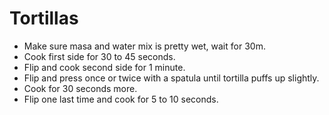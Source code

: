 # Tortillas

- Make sure masa and water mix is pretty wet, wait for 30m.
- Cook first side for 30 to 45 seconds.
- Flip and cook second side for 1 minute.
- Flip and press once or twice with a spatula until tortilla puffs up slightly.
- Cook for 30 seconds more.
- Flip one last time and cook for 5 to 10 seconds.
